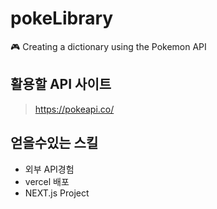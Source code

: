 # pokeLibrary
🎮 Creating a dictionary using the Pokemon API

## 활용할 API 사이트
> https://pokeapi.co/

## 얻을수있는 스킬
- 외부 API경험
- vercel 배포
- NEXT.js Project
